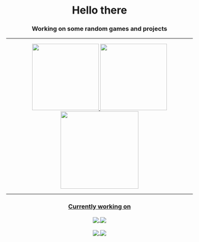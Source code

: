 <div align="center">

# Hello there

### Working on some random games and projects


---

</div>
<div align="center">

  <a href="https://github.com/MarceloMilbradt">
    <img height="180em" src="https://github-readme-stats.vercel.app/api?username=MarceloMilbradt&show_icons=true&theme=midnight-purple&include_all_commits=true&count_private=true"/>
    <img height="180em" src="https://github-readme-stats.vercel.app/api/top-langs/?username=MarceloMilbradt&layout=compact&langs_count-16&theme=midnight-purple&hide=javascript,html,scss,css,ShaderLab,HLSL,Mathematica"/>
</div>

<div align="center">
   <img height="210em" src="https://github-readme-streak-stats.herokuapp.com/?user=MarceloMilbradt&theme=highcontrast"/>
</div>



<div align="center">

---
### Currently working on

<a href="https://github.com/MarceloMilbradt/TowerDefense3DGame">
  <img align="center" src="https://github-readme-stats.vercel.app/api/pin/?username=MarceloMilbradt&repo=TowerDefense3DGame" />
</a>

<a href="https://github.com/MarceloMilbradt/TurnBasedShooter">
  <img align="center" src="https://github-readme-stats.vercel.app/api/pin/?username=MarceloMilbradt&repo=TurnBasedShooter" />
</a>

</div>
<br>
<div align="center">

<a href="https://github.com/MarceloMilbradt/PixelEffectSRP">
  <img align="center" src="https://github-readme-stats.vercel.app/api/pin/?username=MarceloMilbradt&repo=PixelEffectSRP" />
</a>

<a href="https://github.com/MarceloMilbradt/SmartLedManager.NET">
  <img align="center" src="https://github-readme-stats.vercel.app/api/pin/?username=MarceloMilbradt&repo=SmartLedManager.NET" />
</a>

</div>


</div>
